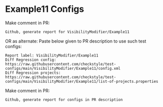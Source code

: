 # Example11 Configs
Make comment in PR:
```
Github, generate report for VisibilityModifier/Example11
```
OR as alternate:
Paste below given to PR description to use such test configs:
```
Report label: VisibilityModifier/Example11
Diff Regression config: https://raw.githubusercontent.com/checkstyle/test-configs/main/VisibilityModifier/Example11/config.xml
Diff Regression projects: https://raw.githubusercontent.com/checkstyle/test-configs/main/VisibilityModifier/Example11/list-of-projects.properties
```
Make comment in PR:
```
Github, generate report for configs in PR description
```
